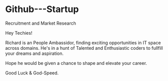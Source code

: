 # Github---Startup
Recruitment and Market Research

Hey Techies!

Richard is an People Ambassidor, finding exciting opportunities in IT space across domains. He's in a hunt of Talented and Enthusiastic coders to fullfill your dreams and aspiration.

Hope he would be given a chance to shape and elevate your career.

Good Luck & God-Speed.
